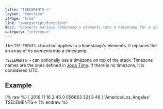 ```yaml
---
title: "TSELEMENTS->"
layout: "function"
isPage: "true"
link: "/warpscript/functions"
desc: "Converts various timestamp's elements into a timestamp for a given timezone"
category: "reference"
---
```


The `TSELEMENTS->`function applies to a timestamp's elements. It replaces the an array of
its *elements* into a timestamp.
    
`TSELEMENTS->` can optionally use a timezone on top of the stack. Timezone names are the ones defined in [Joda Time](http://joda-time.sourceforge.net/timezones.html). If there is no timezone, it is considered UTC.


## Example ##


{% raw %}
<warp10-warpscript-widget backend="{{backend}}"  exec-endpoint="{{execEndpoint}}">
[ 2016 11 16 2 46 0 956663 321 3 46 ]
'America/Los_Angeles'
TSELEMENTS->
</warp10-warpscript-widget>
{% endraw %}    
